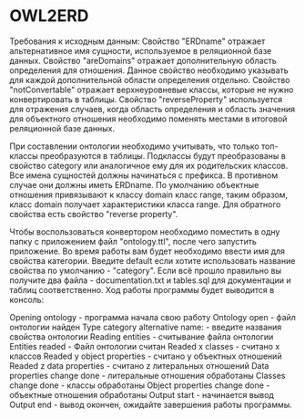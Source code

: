 # OWL2ERD

Требования к исходным данным: 
Свойство "ERDname" отражает альтернативное имя сущности, используемое в реляционной базе данных.
Свойство "areDomains" отражает дополнительную область определения для отношения. Данное свойство необходимо указывать для каждой дополнительной области определения отдельно.
Свойство "notConvertable" отражает верхнеуровневые классы, которые не нужно конвертировать в таблицы.
Свойство "reverseProperty" используется для отражения случаев, когда область определения и область значения для объектного отношения необходимо поменять местами в итоговой реляционной базе данных.

При составлении онтологии необходимо учитывать, что только топ-классы преобразуются в таблицы. Подклассы будут преобразованы в свойство category или аналогичное ему для их родительских классов.
Все имена сущностей должны начинаться с префикса. В противном случае они должны иметь ERDname.
По умолчанию объектные отношения привязывают к классу domain класс range, таким образом, класс domain получает характеристики класса range. Для обратного свойства есть свойство "reverse property".

Чтобы воспользоваться конвертором необходимо поместить в одну папку с приложением файл "ontology.ttl", после чего запустить приложение. Во время работы вам будет необходимо ввести имя для свойства категории. Введите default если хотите использовать название свойства по умолчанию - "category". Если всё прошло правильно вы получите два файла - documentation.txt и tables.sql для документации и таблиц соответственно. Ход работы программы будет выводится в консоль:

Opening ontology - программа начала свою работу
Ontology open - файл онтологии найден
Type category alternative name: - введите названия свойства онтологии
Reading entities - считывание файла онтологии
Entities readed - Файл онтологии считан
Readed х classes - считано х классов
Readed у object properties - считано y объектных отношений
Readed z data properties - считано z литеральных отношений
Data properties change done - литеральные отношения обработаны
Classes change done - классы обработаны
Object properties change done - объектные отношения обработаны
Output start - начинается вывод
Output end - вывод окончен, ожидайте завершения работы программы.